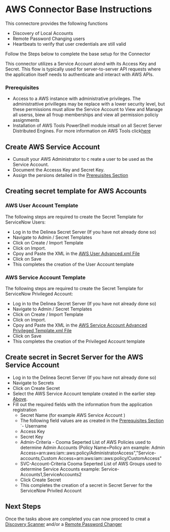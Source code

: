  # AWS Connector Base Instructions

This connectore provides the following functions  

- Discovery of Local Accounts
- Remote Password Changing users
- Heartbeats to verify that user credentials are still valid

Follow the Steps below to complete the base setup for the Connector

This connector utilizes a Service Account alond with its Access Key and Secret. This flow is typically used for server-to-server API requests where the application itself needs to authenticate and interact with AWS APIs.
​
### Prerequisites

- Access to a AWS instance with administrative privileges. The administrattive privilleges may be replace with a lower security level, but these permissions must allow the Service Account to View and Manage all userss, biew all froup memberships and view all permission policiy assignments 
- Installation of AWS Tools PowerShell module intsall on all Secret Server Distributed Engines.  For more information on AWS Tools click[here](https://www.powershellgallery.com/packages/AWS.Tools.IdentityManagement/4.1.483)

## Create AWS Service Account
- Cunsult your AWS Administrator to c reate a user to be used as the Service Account.
- Document the Accesss Key and Secret Key.  
- Assign the persions detailed in the [Prereuisites Section](#prerequisites)



## Creating secret template for AWS Accounts 

### AWS User Account Template

The following steps are required to create the Secret Template for ServiceNow Users:

- Log in to the Delinea Secret Server (If you have not already done so)
- Navigate to Admin / Secret Templates
- Click on Create / Import Template
- Click on Import.
- Cpoy and Paste the XML in the [AWS User Advanced.xml File](./Templates/AWS%20User%20Advanced%20Template.xml)
- Click on Save
- This completes the creation of the User Account template

### AWS Service Account Template

The following steps are required to create the Secret Template for ServiceNow Privileged Account:

- Log in to the Delinea Secret Server (If you have not already done so)
- Navigate to Admin / Secret Templates
- Click on Create / Import Template
- Click on Import.
- Cpoy and Paste the XML in the [AWS Service Account Advanced Privileged Template.xml File](./Templates/AWS%20Service%20Account%20Advanced%20Template.xml)
- Click on Save
- This completes the creation of the Privileged Account template


## Create secret in Secret Server for the AWS Service Account
 
- Log in to the Delinea Secret Server (If you have not already done so)
- Navigate to Secrets
- Click on Create Secret
- Select the AWS Service Account template created in the earlier step [Above](#aws-service-account-template).
- Fill out the required fields with the information from the application registration
    - Secret Name (for example AWS Service Account )
    - The following field values are as created in the [Prerequisites Section](#prerequisites)
    `- Username 
    - Access Key
    - Secret Key
  - Admin-Criteria  - Cooma Seperted List of AWS Policies used to determine Admin Accounts (Policy Name=Policy arn
      example: Admin Access=arn:aws:iam::aws:policy/AdministratorAccess","Service-accounts,Custom Access=arn:aws:iam::aws:policy/CustomAccess" 
  - SVC-Account-Criteria Cooma Seperted List of AWS Groups used to determine Service Accounts 
        example:  Service-Accounts1,ServiceAccounts2
  - Click Create Secret
  - This completes the creation of a secret in Secret Server for the ServiceNow Priviled Account

## Next Steps

Once the tasks above are completed you can now proceed to creat a [Discovery Scanner](./Discovery/readme.md) and/or a [Remote Password Changer](./Remote%20Password%20Changer/readme.md)
